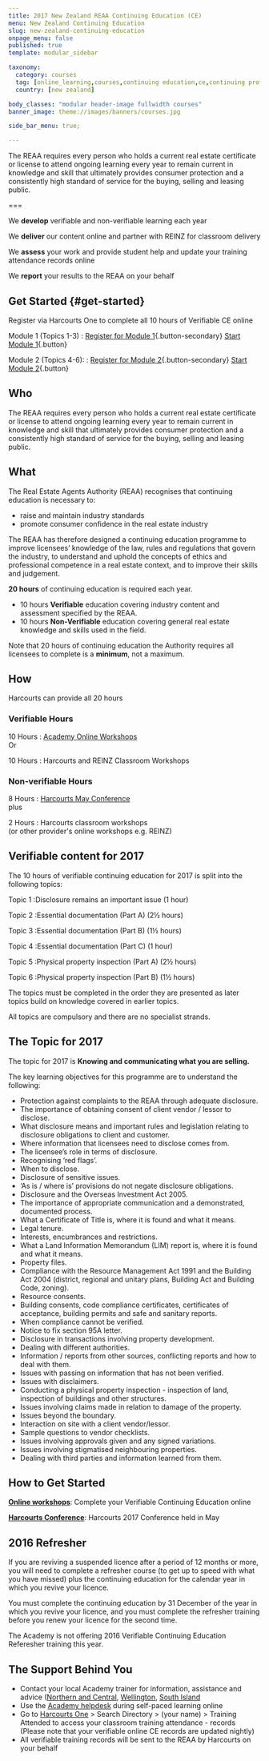 ```yaml
---
title: 2017 New Zealand REAA Continuing Education (CE)
menu: New Zealand Continuing Education
slug: new-zealand-continuing-education
onpage_menu: false
published: true
template: modular_sidebar

taxonomy:
  category: courses
  tag: [online_learning,courses,continuing education,ce,continuing professional development,cpd]
  country: [new zealand]

body_classes: "modular header-image fullwidth courses"
banner_image: theme://images/banners/courses.jpg

side_bar_menu: true;

---
```


<!-- # IMPORTANT LICENCE WARNING

>>>> All licence holders with incomplete 2016 Continuing Education records with the REAA will be contacted on or around January 24th, 2017.

>>>> Your licence will only be cancelled if you are unable to prove you have completed 10 hours of Verifiable and 10 hours of Non-Verifiable Continuing Education training by December 31st 2016.

- If you have not completed your 10 Verifiable training hours, [start now](#get-started).
- If you have not completed your 10 Non-Verifiable training hours, this can be done by logging into the [REINZ website](http://myce.reinz.co.nz/).

--- -->

The REAA requires every person who holds a current real estate certificate or license to attend ongoing learning every year to remain current in knowledge and skill that ultimately provides consumer protection and a consistently high standard of service for the buying, selling and leasing public.

===

We **develop** verifiable and non-verifiable learning each year

We **deliver** our content online and partner with REINZ for classroom delivery

We **assess** your work and provide student help and update your training attendance records online

We **report** your results to the REAA on your behalf

## Get Started {#get-started}

Register via Harcourts One to complete all 10 hours of Verifiable CE online

Module 1 (Topics 1-3)
: [Register for Module 1](http://one.harcourts.co.nz/Academy/RegistrationWizard.aspx?id2=4839){.button-secondary} [Start Module 1](http://www.academyrealestatetraining.com/nz/moodle/course/view.php?id=167&noprocess){.button}

Module 2 (Topics 4-6):
: [Register for Module 2](http://one.harcourts.co.nz/Academy/RegistrationWizard.aspx?id2=4840){.button-secondary} [Start Module 2](http://www.academyrealestatetraining.com/nz/moodle/course/view.php?id=168&noprocess){.button}

## Who
The REAA requires every person who holds a current real estate certificate or license to attend ongoing learning every year to remain current in knowledge and skill that ultimately provides consumer protection and a consistently high standard of service for the buying, selling and leasing public.

## What

The Real Estate Agents Authority (REAA) recognises that continuing education is necessary to:
- raise and maintain industry standards
- promote consumer confidence in the real estate industry

The REAA has therefore designed a continuing education programme to improve licensees’ knowledge of the law, rules and regulations that govern the industry, to understand and uphold the concepts of ethics and professional competence in a real estate context, and to improve their skills and judgement.

**20 hours** of continuing education is required each year.
* 10 hours **Verifiable** education covering industry content and assessment specified by the REAA.
* 10 hours **Non-Verifiable** education covering general real estate knowledge and skills used in the field.

Note that 20 hours of continuing education the Authority requires all licensees to complete is
a **minimum**, not a maximum.

## How
Harcourts can provide all 20 hours

<div class="g-grid pure-g-r">
<div class="g-block size-1-2 pure-u-1-2" markdown="1">

### Verifiable Hours

10 Hours
: [Academy Online Workshops](#get-started) <br/>
  Or

10 Hours
: Harcourts and REINZ Classroom Workshops

</div>
<div class="g-block size-1-2 pure-u-1-2" markdown="1">

### Non-verifiable Hours
8 Hours
: [Harcourts May Conference](http://harcourtsevents.com/new-zealand/conference/) <br/>
  plus

2 Hours
: Harcourts classroom workshops <br/>
  (or other provider's online workshops e.g. REINZ)
</div>
</div>

## Verifiable content for 2017
The 10 hours of verifiable continuing education for 2017 is split into the following topics:

Topic 1
:Disclosure remains an important issue (1 hour)

Topic 2
:Essential documentation (Part A) (2½ hours)

Topic 3
:Essential documentation (Part B) (1½ hours)

Topic 4
:Essential documentation (Part C) (1 hour)

Topic 5
:Physical property inspection (Part A) (2½ hours)

Topic 6
:Physical property inspection (Part B) (1½ hours)


The topics must be completed in the order they are presented as later topics build on knowledge covered in earlier topics.

All topics are compulsory and there are no specialist strands.

## The Topic for 2017

The topic for 2017 is **Knowing and communicating what you are selling.**

The key learning objectives for this programme are to understand the following:
- Protection against complaints to the REAA through adequate disclosure.
- The importance of obtaining consent of client vendor / lessor to disclose.
- What disclosure means and important rules and legislation relating to disclosure obligations to client and customer.
- Where information that licensees need to disclose comes from.
- The licensee’s role in terms of disclosure.
- Recognising ‘red flags’.
- When to disclose.
- Disclosure of sensitive issues.
- ‘As is / where is’ provisions do not negate disclosure obligations.
- Disclosure and the Overseas Investment Act 2005.
- The importance of appropriate communication and a demonstrated, documented process.
- What a Certificate of Title is, where it is found and what it means.
- Legal tenure.
- Interests, encumbrances and restrictions.
- What a Land Information Memorandum (LIM) report is, where it is found and what it means.
- Property files.
- Compliance with the Resource Management Act 1991 and the Building Act 2004 (district, regional and unitary plans, Building Act and Building Code, zoning).
- Resource consents.
- Building consents, code compliance certificates, certificates of acceptance, building permits and safe and sanitary reports.
- When compliance cannot be verified.
- Notice to fix section 95A letter.
- Disclosure in transactions involving property development.
- Dealing with different authorities.
- Information / reports from other sources, conflicting reports and how to deal with them.
- Issues with passing on information that has not been verified.
- Issues with disclaimers.
- Conducting a physical property inspection - inspection of land, inspection of buildings and other structures.
- Issues involving claims made in relation to damage of the property.
- Issues beyond the boundary.
- Interaction on site with a client vendor/lessor.
- Sample questions to vendor checklists.
- Issues involving approvals given and any signed variations.
- Issues involving stigmatised neighbouring properties.
- Dealing with third parties and information learned from them.

## How to Get Started
**[Online workshops](#get-started)**: Complete your Verifiable Continuing Education online

**[Harcourts Conference](http://harcourtsevents.com/new-zealand/conference/)**: Harcourts 2017 Conference held in May

## 2016 Refresher
If you are reviving a suspended licence after a period of 12 months or more, you will need to complete a refresher course (to get up to speed with what you have missed) plus the continuing education for the calendar year in which you revive your licence.

You must complete the continuing education by 31 December of the year in which you revive your licence, and you must complete the refresher training before you renew your licence for the second time.

The Academy is not offering 2016 Verifiable Continuing Education Referesher training this year.

## The Support Behind You
- Contact your local Academy trainer for information, assistance and advice ([Northern and Central](/about-us/contact-us/locations/auckland), [Wellington](/about-us/contact-us/locations/wellington), [South Island](/about-us/contact-us/locations/christchurch)
- Use the [Academy helpdesk](/about-us/contact-us/customer-support) during self-paced learning online
- Go to [Harcourts One](http://one.harcourts.co.nz) > Search Directory > (your name) > Training Attended to access your classroom training attendance - records (Please note that your verifiable online CE records are updated nightly)
- All verifiable training records will be sent to the REAA by Harcourts on your behalf

<!-- ## Harcourts REINZ Classroom CE Training Calendar
Date | Location | Venue
-|-|-
February 18-19 | Auckland - North Shore | Netball North Harbour
March 7-8 | Invercargill | Ascot Park Hotel
March 16-17 | Christchurch | St Albans Shirley Club
April 4-5  | Dunedin | Dunedin Venues
April 6-7 | Gisborne | Eastland Helicopter Trust
April 11-12 | Queenstown | Mercure Queenstown
May 2-3 | New Plymouth | Devon Hotel
May 4-5 | Thames | War Memorial Civic Centre
May 9-10 | Whangarei | Toll Stadium
June 1-2 | Taupo | Taupo Great Lake Centre
June 8-9 | Hamilton | Hamilton Workingman's Club
June 13-14 | Rotorua | Holiday Inn Rotorua
June 23-24 | Whakatane | East Bay Reap
June 29-30 | Timaru | Sopheze On The Bay
July 4-5 | Nelson | Trailways Hotel
July 6-7 | Wellington | ASB Sports Centre
July 28-29 | Palmerston North | Hotel Coachman
August 1-2 | Kerikeri | Kerikeri RSA
August 8-9 | Napier | East Pier Hotel
Sept 5-6 | Tauranga | Club Mount Maunganui
Sept 12-13 | Christchurch | St Albans Shirley Club
Sept 19-20 | Auckland | Alexander Park -->
